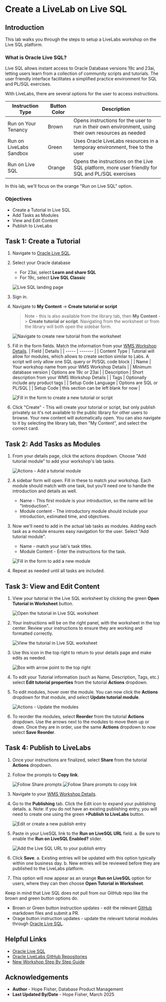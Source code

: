 # Create a LiveLab on Live SQL

## Introduction

This lab walks you through the steps to setup a LiveLabs workshop on the Live SQL platform.

### What is Oracle Live SQL?

Live SQL allows instant access to Oracle Database versions 19c and 23ai, letting users learn from a collection of community scripts and tutorials. The user friendly interface facilitates a simplified practice environment for SQL and PL/SQL exercises.

With LiveLabs, there are several options for the user to access instructions.

| Instruction Type | Button Color | Description |
| ---------------- | ------------ | ----------- |
| Run on Your Tenancy | Brown | Opens instructions for the user to run in their own environment, using their own resources as needed |
| Run on LiveLabs Sandbox | Green | Uses Oracle LiveLabs resources in a temporay environment, free to the user |
| Run on Live SQL | Orange | Opens the instructions on the Live SQL platform, more user friendly for SQL and PL/SQL exercises |


In this lab, we'll focus on the orange "Run on Live SQL" option.

### Objectives

* Create a Tutorial in Live SQL
* Add Tasks as Modules
* View and Edit Content
* Publish to LiveLabs

## Task 1: Create a Tutorial
1. Navigate to [Oracle Live SQL](https://livesql.oracle.com/).

2. Select your Oracle database
    * For 23ai, select **Learn and share SQL**
    * For 19c, select **Live SQL Classic**

    ![Live SQL landing page](./images/livesql-landing.png " ")

3. Sign in.

4. Navigate to **My Content** -> **Create tutorial or script**
    > Note - this is also available from the library tab, then **My Content** -> **Create tutorial or script**. Navigating from the worksheet or from the library will both open the sidebar form.

    ![Navigate to create new tutorial from the worksheet](./images/nav-create-tutorial.png " ")

5. Fill in the form fields. Match the information from your [WMS Workshop Details](https://livelabs.oracle.com/wms).
    | Field | Details |
    | ----- | ------- |
    | Content Type | Tutorial will allow for modules, which allows to create section similar to Labs. A script will only allow one SQL query or Pl/SQL code block |
    | Name | Your workshop name from your WMS Workshop Details |
    | Minimum database version | Options are 19c or 23ai |
    | Description | Short description from your WMS Workshop Details |
    | Tags | Optionally include any product tags |
    | Setup Code Language | Options are SQL or PL/SQL |
    | Setup Code | this section can be left blank for now |

    ![Fill in the form to create a new tutorial or script](./images/create-new-form.png " ")

6. Click "Create" - This will create your tutorial or script, but only publish privately so it's not available to the public library for other users to browse.
    Your new content will automatically open. You can also navigate to it by selecting the library tab, then "My Content", and select the correct card.

## Task 2: Add Tasks as Modules
1. From your details page, click the actions dropdown. Choose "Add tutorial module" to add your workshop's lab tasks.

    ![Actions - Add a tutorial module](./images/add-tutorial-module.png " ")

2. A sidebar form will open. Fill in these to match your workshop. Each module should match with one task, but you'll need one to handle the introduction and details as well.
    * Name - This first module is your introduction, so the name will be "Introduction".
    * Module content - The introductory module should include your introduction, estimated time, and objectives.

3. Now we'll need to add in the actual lab tasks as modules. Adding each task as a module ensures easy navigation for the user. Select "Add tutorial module".
    * Name - match your lab's task titles.
    * Module Content - Enter the instructions for the task.

    ![Fill in the form to add a new module](./images/module-form.png " ")

4. Repeat as needed until all tasks are included.

## Task 3: View and Edit Content
1. View your tutorial in the Live SQL worksheet by clicking the green **Open Tutorial in Worksheet** button.

    ![Open the tutorial in Live SQL worksheet](./images/open-worksheet.png " ")

2. Your instructions will be on the right panel, with the worksheet in the top center. Review your instructions to ensure they are working and formatted correctly.

    ![View the tutorial in Live SQL worksheet](./images/tutorial-worksheet-view.png " ")

3. Use this icon in the top right to return to your details page and make edits as needed.

    ![Box with arrow point to the top right](./images/arrow-box-icon.png " ")

4. To edit your Tutorial information (such as Name, Description, Tags, etc.) select **Edit tutorial properties** from the tutorial **Actions** dropdown.

5. To edit modules, hover over the module. You can now click the **Actions** dropdown for that module, and select **Update tutorial module**.

    ![Actions - Update the modules](./images/update-module.png " ")

6. To reorder the modules, select **Reorder** from the tutorial **Actions** dropdown. Use the arrows next to the modules to move them up or down. Once they are in order, use the same **Actions** dropdown to now select **Save Reorder**.

## Task 4: Publish to LiveLabs
1. Once your instructions are finalized, select **Share** from the tutorial **Actions** dropdown.

2. Follow the prompts to **Copy link**.

    ![Follow Share prompts](./images/share-tutorial.png " ")
    ![Follow Share prompts to copy link](./images/copy-link.png " ")

3. Navigate to your [WMS Workshop Details](https://livelabs.oracle.com/wms).

4. Go to the **Publishing** tab. Click the Edit icon to expand your publishing details.
    a. Note: if you do not have an existing publishing entry, you will need to create one using the green **+Publish to LiveLabs** button.

    ![Edit or create a new publish entry](./images/publish-entry.png " ")

5.  Paste in your LiveSQL link to the **Run on LiveSQL URL** field.
    a. Be sure to enable the **Run on LiveSQL Enabled?** slider.

    ![Add the Live SQL URL to your publish entry](./images/add-livesql-url.png " ")

6. Click **Save**.
    a. Existing entries will be updated with this option typically within one business day.
    b. New entries will be reviewed before they are published to the LiveLabs platform.

7. This option will now appear as an orange **Run on LiveSQL** option for users, where they can then choose **Open Tutorial in Worksheet**.

Keep in mind that Live SQL does not pull from our GitHub repo like the brown and green button options do.
* Brown or Green button instruction updates - edit the relevant [GitHub](https://github.com/orgs/oracle-livelabs/repositories) markdown files and submit a PR.
* Orage button instruction updates - update the relevant tutorial modules through [Oracle Live SQL](https://livesql.oracle.com/).

## Helpful Links
* [Oracle Live SQL](https://livesql.oracle.com/)
* [Oracle LiveLabs GitHub Repositories](https://github.com/orgs/oracle-livelabs/repositories)
* [New Workshop Step By Step Guide](https://oracle-livelabs.github.io/common/sample-livelabs-templates/create-labs/labs/workshops/livelabs/)

## Acknowledgements

* **Author** - Hope Fisher, Database Product Management
* **Last Updated By/Date** - Hope Fisher, March 2025